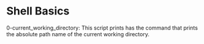# Shell Basics

0-current_working_directory: This script prints has the command that prints the absolute path name of the current working directory.

